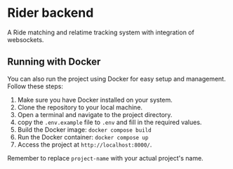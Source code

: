 #  Rider backend
A Ride matching and relatime tracking system with integration of websockets.
## Running with Docker

You can also run the project using Docker for easy setup and management. Follow these steps:

1. Make sure you have Docker installed on your system.
2. Clone the repository to your local machine.
3. Open a terminal and navigate to the project directory.
4. copy the `.env.example` file to `.env` and fill in the required values.
5. Build the Docker image: `docker compose build `
6. Run the Docker container: `docker compose up `
7. Access the project at `http://localhost:8000/`.

Remember to replace `project-name` with your actual project's name.

